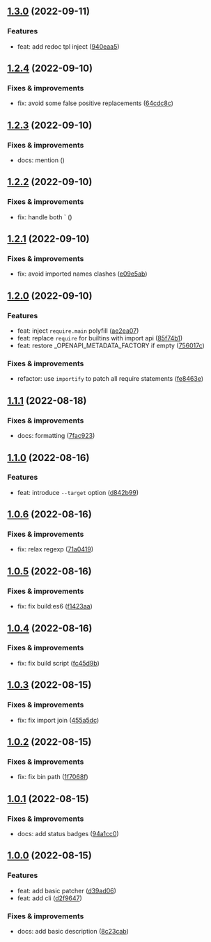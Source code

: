 ## [1.3.0](https://github.com/antongolub/nestjs-esm-fix/compare/v1.2.4...v1.3.0) (2022-09-11)

### Features
* feat: add redoc tpl inject ([940eaa5](https://github.com/antongolub/nestjs-esm-fix/commit/940eaa5c13d01fe290f693dcfb5c8b561136a29d))

## [1.2.4](https://github.com/antongolub/nestjs-esm-fix/compare/v1.2.3...v1.2.4) (2022-09-10)

### Fixes & improvements
* fix: avoid some false positive replacements ([64cdc8c](https://github.com/antongolub/nestjs-esm-fix/commit/64cdc8c484247c19f2d8d292aee9fa9d913cad15))

## [1.2.3](https://github.com/antongolub/nestjs-esm-fix/compare/v1.2.2...v1.2.3) (2022-09-10)

### Fixes & improvements
* docs: mention ([](https://github.com/antongolub/nestjs-esm-fix/commit/7135c4c))

## [1.2.2](https://github.com/antongolub/nestjs-esm-fix/compare/v1.2.1...v1.2.2) (2022-09-10)

### Fixes & improvements
* fix: handle both ` ([](https://github.com/antongolub/nestjs-esm-fix/commit/1dea218))

## [1.2.1](https://github.com/antongolub/nestjs-esm-fix/compare/v1.2.0...v1.2.1) (2022-09-10)

### Fixes & improvements
* fix: avoid imported names clashes ([e09e5ab](https://github.com/antongolub/nestjs-esm-fix/commit/e09e5ab834ad375f4c35e77373d79fe23ed79aa7))

## [1.2.0](https://github.com/antongolub/nestjs-esm-fix/compare/v1.1.1...v1.2.0) (2022-09-10)

### Features
* feat: inject `require.main` polyfill ([ae2ea07](https://github.com/antongolub/nestjs-esm-fix/commit/ae2ea071ed76cc88c0242d3bc9b3600bcae12b31))
* feat: replace `require` for builtins with import api ([85f74b1](https://github.com/antongolub/nestjs-esm-fix/commit/85f74b19d5377bac8c1f927374da9d6722875b15))
* feat: restore _OPENAPI_METADATA_FACTORY if empty ([756017c](https://github.com/antongolub/nestjs-esm-fix/commit/756017c4f448fa08a06b1fd7fff210101b449451))

### Fixes & improvements
* refactor: use `importify` to patch all require statements ([fe8463e](https://github.com/antongolub/nestjs-esm-fix/commit/fe8463e8b156689ac03818244e0f81772ff7d482))

## [1.1.1](https://github.com/antongolub/nestjs-esm-fix/compare/v1.1.0...v1.1.1) (2022-08-18)

### Fixes & improvements
* docs: formatting ([7fac923](https://github.com/antongolub/nestjs-esm-fix/commit/7fac923942bedeffa2c96d79b751c30ef8030360))

## [1.1.0](https://github.com/antongolub/nestjs-esm-fix/compare/v1.0.6...v1.1.0) (2022-08-16)

### Features
* feat: introduce `--target` option ([d842b99](https://github.com/antongolub/nestjs-esm-fix/commit/d842b990f3e19054267bab82317854306769fa42))

## [1.0.6](https://github.com/antongolub/nestjs-esm-fix/compare/v1.0.5...v1.0.6) (2022-08-16)

### Fixes & improvements
* fix: relax regexp ([71a0419](https://github.com/antongolub/nestjs-esm-fix/commit/71a041943bf92ebc63f38353ce9e77ff57277382))

## [1.0.5](https://github.com/antongolub/nestjs-esm-fix/compare/v1.0.4...v1.0.5) (2022-08-16)

### Fixes & improvements
* fix: fix build:es6 ([f1423aa](https://github.com/antongolub/nestjs-esm-fix/commit/f1423aaa1b60a0106100bbeface94474dfe3bc28))

## [1.0.4](https://github.com/antongolub/nestjs-esm-fix/compare/v1.0.3...v1.0.4) (2022-08-16)

### Fixes & improvements
* fix: fix build script ([fc45d9b](https://github.com/antongolub/nestjs-esm-fix/commit/fc45d9b04577fe6d0d7621fab96f9582a0e76b0b))

## [1.0.3](https://github.com/antongolub/nestjs-esm-fix/compare/v1.0.2...v1.0.3) (2022-08-15)

### Fixes & improvements
* fix: fix import join ([455a5dc](https://github.com/antongolub/nestjs-esm-fix/commit/455a5dcd4daf9663fa886f94bf6b462885fdef45))

## [1.0.2](https://github.com/antongolub/nestjs-esm-fix/compare/v1.0.1...v1.0.2) (2022-08-15)

### Fixes & improvements
* fix: fix bin path ([1f7068f](https://github.com/antongolub/nestjs-esm-fix/commit/1f7068fe5a63c1aebcb339eee14b8bd59e16d0fa))

## [1.0.1](https://github.com/antongolub/nestjs-esm-fix/compare/v1.0.0...v1.0.1) (2022-08-15)

### Fixes & improvements
* docs: add status badges ([94a1cc0](https://github.com/antongolub/nestjs-esm-fix/commit/94a1cc0f3f419cdb6aad80de63e947730c7c1c08))

## [1.0.0](https://github.com/antongolub/nestjs-esm-fix/compare/undefined...v1.0.0) (2022-08-15)

### Features
* feat: add basic patcher ([d39ad06](https://github.com/antongolub/nestjs-esm-fix/commit/d39ad068c999315db045f33ee08e0017c2651362))
* feat: add cli ([d2f9647](https://github.com/antongolub/nestjs-esm-fix/commit/d2f96471fc562d0082fa785ee4b5c038dbac0e8e))

### Fixes & improvements
* docs: add basic description ([8c23cab](https://github.com/antongolub/nestjs-esm-fix/commit/8c23cab684222d32b37385e1afc4288fd24eeed3))
